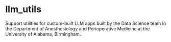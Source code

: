 # llm_utils
Support utilities for custom-built LLM apps built by the Data Science team in the Department of Anesthesiology and Perioperative Medicine at the University of Alabama, Birmingham.
